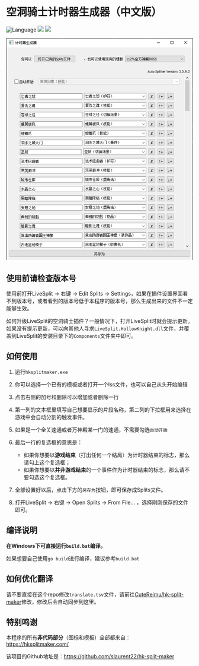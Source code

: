 # 空洞骑士计时器生成器（中文版）

![](https://img.shields.io/github/go-mod/go-version/CuteReimu/hksplitmaker "Language")
[![](https://img.shields.io/github/actions/workflow/status/CuteReimu/hksplitmaker/golangci-lint.yml?branch=master)](https://github.com/CuteReimu/hksplitmaker/actions/workflows/golangci-lint.yml "Analysis")
[![](https://img.shields.io/github/license/CuteReimu/hksplitmaker)](https://github.com/CuteReimu/hksplitmaker/blob/master/LICENSE "LICENSE")

<img src=".github/hksplitmaker.png" alt=""/>

## 使用前请检查版本号

使用前打开LiveSplit -> 右键 -> Edit Splits -> Settings，如果在插件设置界面看不到版本号，或者看到的版本号低于本程序的版本号，那么生成出来的文件不一定能够生效。
 
如何升级LiveSplit的空洞骑士插件？一般情况下，打开LiveSplit时就会提示更新。如果没有提示更新，可以向其他人寻求`LiveSplit.HollowKnight.dll`文件，并覆盖到LiveSplit的安装目录下的`Components`文件夹中即可。

## 如何使用

1. 运行`hksplitmaker.exe`

2. 你可以选择一个已有的模板或者打开一个lss文件，也可以自己从头开始编辑

3. 点击右侧的加号和删除可以增加或者删除一行

4. 第一列的文本框里填写自己想要显示的片段名称，第二列的下拉框用来选择在游戏中会自动分割的触发事件。

5. 如果是一个全关速通或者万神殿某一门的速通，不需要勾选`自动开始`

6. 最后一行的复选框的意思是：
   - 如果你想要以**游戏结束**（打出任何一个结局）为计时器结束的标志，那么请勾上这个复选框；
   - 如果你想要以**并非游戏结束**的一个事件作为计时器结束的标志，那么请不要勾选这个复选框。

7. 全部设置好以后，点击下方的`另存为`按钮，即可保存成Splits文件。

8. 打开LiveSplit -> 右键 -> Open Splits -> From File... ，选择刚刚保存的文件即可。

## 编译说明

**在Windows下可直接运行`build.bat`编译。**

如果想要自己使用`go build`进行编译，建议参考`build.bat`

## 如何优化翻译

请不要直接在这个repo修改`translate.tsv`文件，请前往[CuteReimu/hk-split-maker](https://github.com/CuteReimu/hk-split-maker)修改，修改后会自动同步到这里。

## 特别鸣谢

本程序的所有**非代码部分**（图标和模板）全部都来自：https://hksplitmaker.com/

该项目的Github地址是：https://github.com/slaurent22/hk-split-maker
